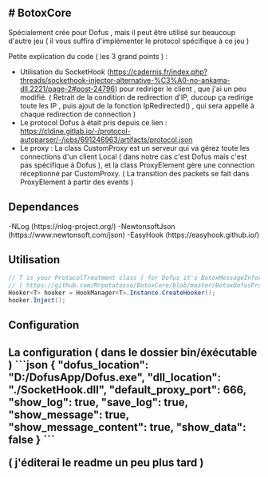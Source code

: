 <h2> # BotoxCore </h2>

Spécialement crée pour Dofus , mais il peut être utilisé sur beaucoup d'autre jeu ( il vous suffira d'implémenter le protocol spécifique à ce jeu )

Petite explication du code ( les 3 grand points ) :
  - Utilisation du SocketHook (https://cadernis.fr/index.php?threads/sockethook-injector-alternative-%C3%A0-no-ankama-dll.2221/page-2#post-24796) pour rediriger le client , que j'ai un peu modifié. ( Retrait de la condition de redirection d'IP, ducoup ça redirige toute les IP , puis ajout de la fonction IpRedirected() , qui sera appellé à chaque redirection de connection )
  - Le protocol Dofus à était pris depuis ce lien : https://cldine.gitlab.io/-/protocol-autoparser/-/jobs/691246963/artifacts/protocol.json
  - Le proxy :
La class CustomProxy est un serveur qui va gérez toute les connections d'un client Local ( dans notre cas c'est Dofus mais c'est pas spécifique à Dofus ), et la class ProxyElement gère une connection réceptionné par CustomProxy. ( La transition des packets se fait dans ProxyElement à partir des events )

<h2> Dependances </h2>
  -NLog (https://nlog-project.org/)
  -NewtonsoftJson (https://www.newtonsoft.com/json)
  -EasyHook (https://easyhook.github.io/)

<h2> Utilisation </h2>

```csharp
// T is your ProtocolTreatment class ( for Dofus it's BotoxMessageInformation )
// ( https://github.com/Mrpotatosse/BotoxCore/blob/master/BotoxDofusProtocol/Protocol/MessageInformation.cs ) 
Hooker<T> hooker = HookManager<T>.Instance.CreateHooker();
hooker.Inject();
```

<h2> Configuration <h2>
La configuration ( dans le dossier bin/éxécutable )
```json
{
  "dofus_location": "D:/DofusApp/Dofus.exe",
  "dll_location": "./SocketHook.dll",
  "default_proxy_port": 666,
  "show_log": true,
  "save_log": true,
  "show_message": true,
  "show_message_content": true,
  "show_data": false
}
```
  
( j'éditerai le readme un peu plus tard )
